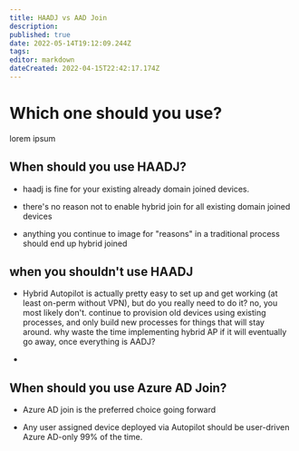 ```yaml
---
title: HAADJ vs AAD Join
description: 
published: true
date: 2022-05-14T19:12:09.244Z
tags: 
editor: markdown
dateCreated: 2022-04-15T22:42:17.174Z
---
```


# Which one should you use?

lorem ipsum

## When should you use HAADJ?
- haadj is fine for your existing already domain joined devices.

- there's no reason not to enable hybrid join for all existing domain joined devices

- anything you continue to image for "reasons" in a traditional process should end up hybrid joined

## when you shouldn't use HAADJ



- Hybrid Autopilot is actually pretty easy to set up and get working (at least on-perm without VPN), but do you really need to do it? no, you most likely don't. continue to provision old devices using existing processes, and only build new processes for things that will stay around. why waste the time implementing hybrid AP if it will eventually go away, once everything is AADJ?

- 


## When should you use Azure AD Join?

- Azure AD join is the preferred choice going forward

- Any user assigned device deployed via Autopilot should be user-driven Azure AD-only 99% of the time.